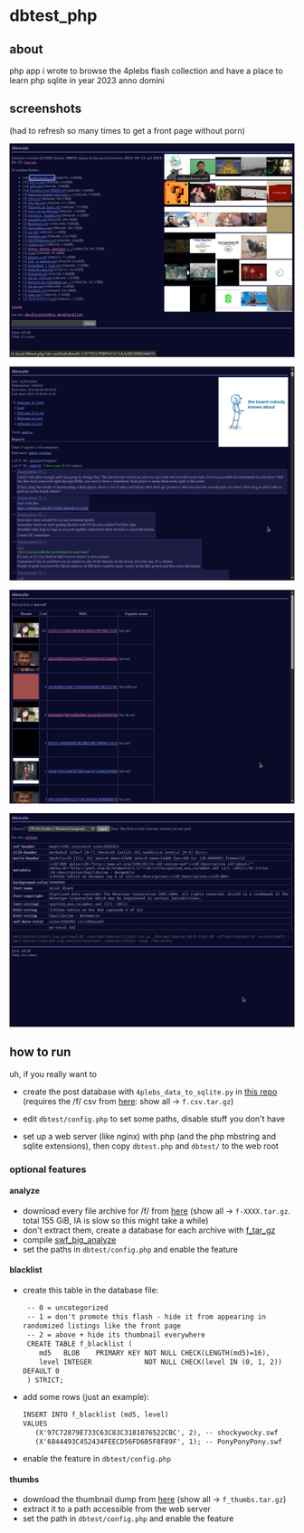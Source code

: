 # dbtest_php

## about

php app i wrote to browse the 4plebs flash collection and have a place to learn
php sqlite in year 2023 anno domini

## screenshots

(had to refresh so many times to get a front page without porn)

![1front.png](.github/1front.png)

![2md5info.png](.github/2md5info.png)

![3nameinfo.png](.github/3nameinfo.png)

![4analyze.png](.github/4analyze.png)

## how to run

uh, if you really want to

- create the post database with `4plebs_data_to_sqlite.py` in
  [this repo](https://github.com/necroflasher/f_stuff) (requires the /f/ csv
  from [here](https://archive.org/details/4plebs-org-data-dump-2024-01): show
  all -> `f.csv.tar.gz`)

- edit `dbtest/config.php` to set some paths, disable stuff you don't have

- set up a web server (like nginx) with php (and the php mbstring and sqlite extensions), then copy `dbtest.php` and `dbtest/` to the web root

### optional features

#### analyze

- download every file archive for /f/ from
  [here](https://archive.org/details/4plebs-org-image-dump-2024-01-part1) (show
  all -> `f-XXXX.tar.gz`. total 155 GiB, IA is slow so this might take a while)
- don't extract them, create a database for each archive with
  [f_tar_gz](https://github.com/necroflasher/f_tar_gz)
- compile [swf_big_analyze](https://github.com/necroflasher/swf_big_analyze)
- set the paths in `dbtest/config.php` and enable the feature

#### blacklist

- create this table in the database file:
  ```
   -- 0 = uncategorized
   -- 1 = don't promote this flash - hide it from appearing in randomized listings like the front page
   -- 2 = above + hide its thumbnail everywhere
   CREATE TABLE f_blacklist (
      md5   BLOB    PRIMARY KEY NOT NULL CHECK(LENGTH(md5)=16),
      level INTEGER             NOT NULL CHECK(level IN (0, 1, 2)) DEFAULT 0
   ) STRICT;
  ```
- add some rows (just an example):
   ```
   INSERT INTO f_blacklist (md5, level)
   VALUES
      (X'97C72879E733C63C83C3181076522CBC', 2), -- shockywocky.swf
      (X'6844493C452434FEECD56FD6B5F8F89F', 1); -- PonyPonyPony.swf
   ```
- enable the feature in `dbtest/config.php`

#### thumbs

- download the thumbnail dump from
  [here](https://archive.org/details/4plebs-org-thumbnail-dump-2024-01) (show
  all -> `f_thumbs.tar.gz`)
- extract it to a path accessible from the web server
- set the path in `dbtest/config.php` and enable the feature
